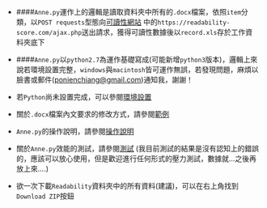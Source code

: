 * ####`Anne.py`運作上的邏輯是讀取資料夾中所有的`.docx`檔案，依照`item`分類，以`POST requests`型態向[可讀性網站](https://readability-score.com/) 中的`https://readability-score.com/ajax.php`送出請求，獲得可讀性數據後以`record.xls`存於工作資料夾底下

* ####`Anne.py`以`python2.7`為運作基礎寫成(可能新增`python3`版本)，邏輯上來說若環境設置完整，`windows`與`macintosh`皆可運作無誤，若發現問題，麻煩以臉書或郵件(ponienchiang@gmail.com)通知我，謝謝！

* 若`Python`尚未設置完成，可以參閱[環境設置](https://github.com/otto1994/Readability/tree/master/Python-Setting)
* 關於`.docx`檔案內文要求的修改方式，請參閱[範例](https://github.com/otto1994/Readability/tree/master/Example)
* `Anne.py`的操作說明，請參閱[操作說明](https://github.com/otto1994/Readability/blob/master/%E6%93%8D%E4%BD%9C%E8%AA%AA%E6%98%8E(%E8%A9%B3).md)
* 關於`Anne.py`效能的測試，請參閱[測試](https://github.com/otto1994/Readability/tree/master/Test)  (我目前測試的結果是沒有認知上的錯誤的，應該可以放心使用，但是歡迎進行任何形式的壓力測試，數據就...之後再放上來....)
* 欲一次下載`Readability`資料夾中的所有資料(建議)，可以在右上角找到`Download ZIP`按鈕
